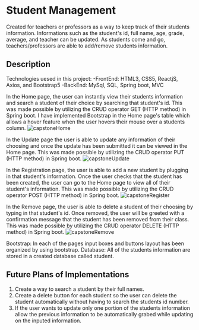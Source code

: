 # Student Management
Created for teachers or professors as a way to keep track of their students information. Informations such as the student's id, full name, age, grade, average, and teacher can be updated. As students come and go, teachers/professors are able to add/remove students information. 

## Description
Technologies uesed in this project:
  -FrontEnd: HTML3, CSS5, ReactjS, Axios, and Bootstrap5
  -BackEnd: MySql, SQL, Spring boot, MVC


In the Home page, the user can instantly view their students information and search a student of their choice by searching that student's id. This was made possible by utilizing the CRUD operator GET (HTTP method) in Spring boot. I have implemented Bootstrap in the Home page's table which allows a hover feature when the user hovers their mouse over a students column.
![capstoneHome](https://user-images.githubusercontent.com/80718484/123991393-af0c3000-d998-11eb-8a97-b85072dcbcd1.PNG)



In the Update page the user is able to update any information of their choosing and once the update has been submitted it can be viewed in the Home page. This was made possible by utilizing the CRUD operator PUT (HTTP method) in Spring boot.
![capstoneUpdate](https://user-images.githubusercontent.com/80718484/123992327-87699780-d999-11eb-9b59-aec66aa48371.PNG)



In the Registration page, the user is able to add a new student by plugging in that student's information. Once the user checks that the student has been created, the user can go to the Home page to view all of their student's information. This was made possible by utilizing the CRUD operator POST (HTTP method) in Spring boot.
![capstoneRegister](https://user-images.githubusercontent.com/80718484/123991577-d8c55700-d998-11eb-89bd-2982bdbcf50e.PNG)



In the Remove page, the user is able to delete a student of their choosing by typing in that student's id. Once removed, the user will be greeted with a confirmation message that the student has been removed from their class. This was made possible by utilizing the CRUD operator DELETE (HTTP method) in Spring boot.
![capstoneRemove](https://user-images.githubusercontent.com/80718484/123991914-204be300-d999-11eb-991c-6f6c801611cd.PNG)



Bootstrap: In each of the pages input boxes and buttons layout has been organized by using bootstrap. 
Database: All of the students information are stored in a created database called student.

## Future Plans of Implementations
  1) Create a way to search a student by their full names.
  2) Create a delete button for each student so the user can delete the student automatically without having to search the students id number.
  3) If the user wants to update only one portion of the students information allow the previous information to be automatically grabed while updating on the inputed information.
